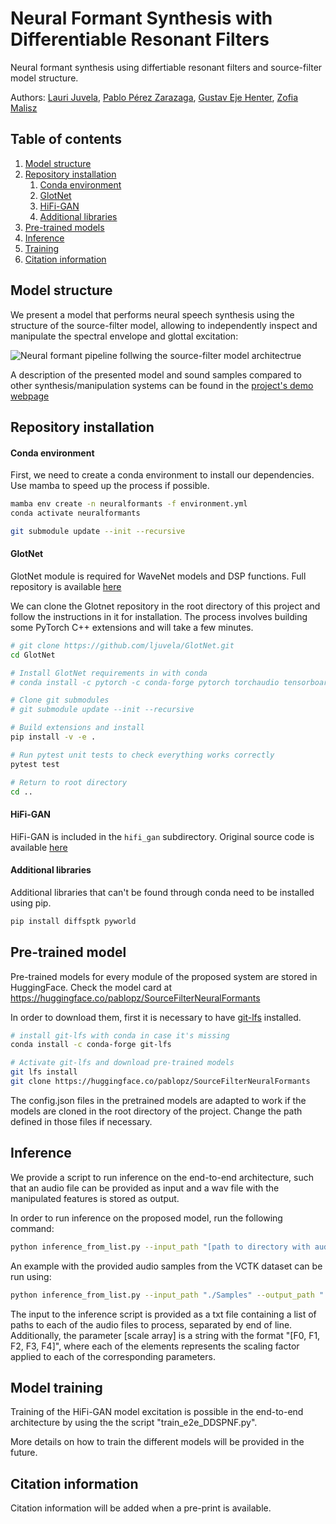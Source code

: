 # Neural Formant Synthesis with Differentiable Resonant Filters

Neural formant synthesis using differtiable resonant filters and source-filter model structure.

Authors: [Lauri Juvela][lauri_profile], [Pablo Pérez Zarazaga][pablo_profile], [Gustav Eje Henter][gustav_profile], [Zofia Malisz][zofia_profile]

[HiFi_link]: https://github.com/jik876/hifi-gan
[GlotNet_link]: https://github.com/ljuvela/GlotNet
[arxiv_link]: http://arxiv.org/abs/placeholder_link
[demopage_link]: https://perezpoz.github.io/DDSPneuralformants
[gustav_profile]: https://people.kth.se/~ghe/
[pablo_profile]: https://www.kth.se/profile/pablopz
[zofia_profile]: https://www.kth.se/profile/malisz
[lauri_profile]: https://research.aalto.fi/en/persons/lauri-juvela

[lfs_link]:https://git-lfs.com

## Table of contents
1. [Model structure](#model_struct)
2. [Repository installation](#install)
    1. [Conda environment](#conda)
    2. [GlotNet](#glotnet)
    3. [HiFi-GAN](#hifi)
    4. [Additional libraries](#additional)
3. [Pre-trained models](#pretrained)
4. [Inference](#inference)
5. [Training](#training)
6. [Citation information](#citation)

## Model structure <a name="model_struct"></a>

We present a model that performs neural speech synthesis using the structure of the source-filter model, allowing to independently inspect and manipulate the spectral envelope and glottal excitation:

![Neural formant pipeline follwing the source-filter model architectrue](./Images/DDSPNF_Diagram.png "Neural formant pipeline follwing the source-filter model architectrue.")

A description of the presented model and sound samples compared to other synthesis/manipulation systems can be found in the [project's demo webpage][demopage_link]

## Repository installation <a name="install"></a>

#### Conda environment <a name="conda"></a>

First, we need to create a conda environment to install our dependencies. Use mamba to speed up the process if possible.
```sh
mamba env create -n neuralformants -f environment.yml
conda activate neuralformants
```

```sh
git submodule update --init --recursive
```


#### GlotNet <a name="glotnet"></a>
GlotNet module is required for WaveNet models and DSP functions. Full repository is available [here][GlotNet_link]

We can clone the Glotnet repository in the root directory of this project and follow the instructions in it for installation. The process involves building some PyTorch C++ extensions and will take a few minutes.

```sh
# git clone https://github.com/ljuvela/GlotNet.git
cd GlotNet

# Install GlotNet requirements in with conda
# conda install -c pytorch -c conda-forge pytorch torchaudio tensorboard scikit-build matplotlib pandas cmake eigen ninja pytest

# Clone git submodules
# git submodule update --init --recursive

# Build extensions and install
pip install -v -e .

# Run pytest unit tests to check everything works correctly
pytest test

# Return to root directory
cd ..

```

#### HiFi-GAN <a name="hifi"></a>
HiFi-GAN is included in the `hifi_gan` subdirectory. Original source code is available [here][HiFi_link]

#### Additional libraries <a name="additional"></a>

Additional libraries that can't be found through conda need to be installed using pip.

```sh
pip install diffsptk pyworld
```

## Pre-trained model <a name="pretrained"></a>

Pre-trained models for every module of the proposed system are stored in HuggingFace. Check the model card at https://huggingface.co/pablopz/SourceFilterNeuralFormants

In order to download them, first it is necessary to have [git-lfs][lfs_link] installed.

```sh
# install git-lfs with conda in case it's missing
conda install -c conda-forge git-lfs
```

```sh
# Activate git-lfs and download pre-trained models
git lfs install
git clone https://huggingface.co/pablopz/SourceFilterNeuralFormants 
```

The config.json files in the pretrained models are adapted to work if the models are cloned in the root directory of the project. Change the path defined in those files if necessary.

## Inference <a name="inference"></a>

We provide a script to run inference on the end-to-end architecture, such that an audio file can be provided as input and a wav file with the manipulated features is stored as output.

In order to run inference on the proposed model, run the following command:

```sh
python inference_from_list.py --input_path "[path to directory with audio samples to process]" --output_path "[path to output directory]" --config "[path to HiFi-GAN config file]" --fm_config "[path to feature mapping model config file]" --env_config "[path to envelope estimation config file]" --checkpoint_path "[path to checkpoint file]" --feature_scale "[scale array]"
```

An example with the provided audio samples from the VCTK dataset can be run using:

```sh
python inference_from_list.py --input_path "./Samples" --output_path "./Generated_Samples" --config "./SourceFilterNeuralFormants/HiFiExcitation/config.json" --fm_config "./SourceFilterNeuralFormants/FeatureMapping/config.json" --env_config "./SourceFilterNeuralFormants/EnvelopeEstimator/config.json" --checkpoint_path "./SourceFilterNeuralFormants/HiFiExcitation" --feature_scale "[1.0,1.0,1.0,1.0,1.0]"
```

The input to the inference script is provided as a txt file containing a list of paths to each of the audio files to process, separated by end of line. Additionally, the parameter [scale array] is a string with the format "[F0, F1, F2, F3, F4]", where each of the elements represents the scaling factor applied to each of the corresponding parameters.

## Model training <a name="training"></a>

Training of the HiFi-GAN model excitation is possible in the end-to-end architecture by using the the script "train_e2e_DDSPNF.py".

More details on how to train the different models will be provided in the future.

## Citation information <a name="citation"></a>

Citation information will be added when a pre-print is available.
